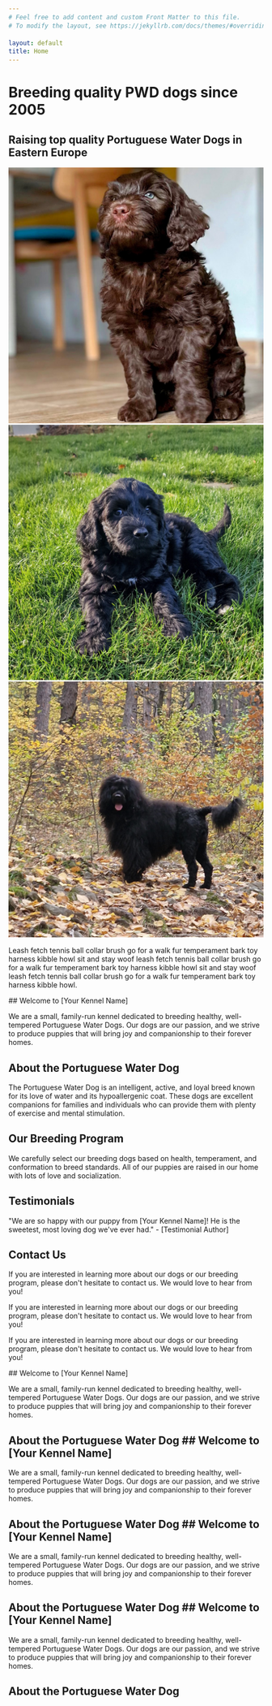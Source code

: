 ```yaml
---
# Feel free to add content and custom Front Matter to this file.
# To modify the layout, see https://jekyllrb.com/docs/themes/#overriding-theme-defaults

layout: default
title: Home
---
```


<div class="hero-image parralax" style="background-image: url('assets/hero_image.jpeg')">
  <div class="hero-text">
    <h1>Breeding quality PWD dogs since 2005</h1>
  </div>
</div>

<div class="wrapper">
  <section class="three-column-section">
    <h2 class="section-title">Raising top quality Portuguese Water Dogs in Eastern Europe</h2>
    <div class="image-container">
      <img src="assets/home_image1.jpg" alt="The puppy Amadeus Mozart" class="square-image">
      <img src="assets/home_image2.jpg" alt="The puppy Alma Sol" class="square-image">
      <img src="assets/home_image3.jpg" alt="The dog Arthur Rubinstein" class="square-image">
    </div>
    <p>
      Leash fetch tennis ball collar brush go for a walk fur temperament bark toy harness kibble howl sit and stay woof leash fetch tennis ball collar brush go for a walk fur temperament bark toy harness kibble howl sit and stay woof leash fetch tennis ball collar brush go for a walk fur temperament bark toy harness kibble howl.
    </p>
  </section>
</div>

<div class="wrapper">
   ## Welcome to [Your Kennel Name]
  
   <p> We are a small, family-run kennel dedicated to breeding healthy, well-tempered Portuguese Water Dogs. Our dogs are our passion, and we strive to produce puppies that will bring joy and companionship to their forever homes. </p>

   ## About the Portuguese Water Dog
   
   <p>The Portuguese Water Dog is an intelligent, active, and loyal breed known for its love of water and its hypoallergenic coat. These dogs are excellent companions for families and individuals who can provide them with plenty of exercise and mental stimulation.</p>
  
   ## Our Breeding Program
  
   <p>We carefully select our breeding dogs based on health, temperament, and conformation to breed standards. All of our puppies are raised in our home with lots of love and socialization.</p>

   ## Testimonials

   <p>"We are so happy with our puppy from [Your Kennel Name]! He is the sweetest, most loving dog we've ever had." - [Testimonial Author]</p>

   ## Contact Us
  
   <p>If you are interested in learning more about our dogs or our breeding program, please don't hesitate to contact us. We would love to hear from you!</p>

<p>If you are interested in learning more about our dogs or our breeding program, please don't hesitate to contact us. We would love to hear from you!</p>

   <p>If you are interested in learning more about our dogs or our breeding program, please don't hesitate to contact us. We would love to hear from you!</p>
   ## Welcome to [Your Kennel Name]
  
   <p> We are a small, family-run kennel dedicated to breeding healthy, well-tempered Portuguese Water Dogs. Our dogs are our passion, and we strive to produce puppies that will bring joy and companionship to their forever homes. </p>

   ## About the Portuguese Water Dog   ## Welcome to [Your Kennel Name]
  
   <p> We are a small, family-run kennel dedicated to breeding healthy, well-tempered Portuguese Water Dogs. Our dogs are our passion, and we strive to produce puppies that will bring joy and companionship to their forever homes. </p>

   ## About the Portuguese Water Dog   ## Welcome to [Your Kennel Name]
  
   <p> We are a small, family-run kennel dedicated to breeding healthy, well-tempered Portuguese Water Dogs. Our dogs are our passion, and we strive to produce puppies that will bring joy and companionship to their forever homes. </p>

   ## About the Portuguese Water Dog   ## Welcome to [Your Kennel Name]
  
   <p> We are a small, family-run kennel dedicated to breeding healthy, well-tempered Portuguese Water Dogs. Our dogs are our passion, and we strive to produce puppies that will bring joy and companionship to their forever homes. </p>

   ## About the Portuguese Water Dog
</div>